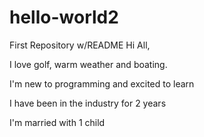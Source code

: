 # hello-world2
First Repository w/README
Hi All, 

I love golf, warm weather and boating. 

I'm new to programming and excited to learn

I have been in the industry for 2 years

I'm married with 1 child

